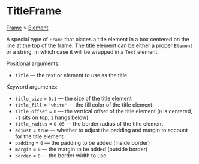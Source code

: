 # TitleFrame

<span class="inherit">[Frame](#Frame) > [Element](#Element)</span>

A special type of `Frame` that places a title element in a box centered on the line at the top of the frame. The title element can be either a proper `Element` or a string, in which case it will be wrapped in a `Text` element.

Positional arguments:
- `title` — the text or element to use as the title

Keyword arguments:
- `title_size` = `0.1` — the size of the title element
- `title_fill` = `'white'` — the fill color of the title element
- `title_offset` = `0` — the vertical offset of the title element (`0` is centered, `-1` sits on top, `1` hangs below)
- `title_radius` = `0.05` — the border radius of the title element
- `adjust` = `true` — whether to adjust the padding and margin to account for the title element
- `padding` = `0` — the padding to be added (inside border)
- `margin` = `0` — the margin to be added (outside border)
- `border` = `0` — the border width to use
